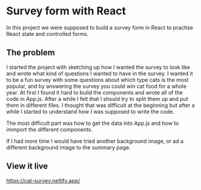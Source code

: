 # Survey form with React

In this project we were supposed to build a survey form in React to practise React state and controlled forms.

## The problem

I started the project with sketching up how I wanted the survey to look like and wrote what kind of questions I wanted to have in the survey. I wanted it to be a fun survey with some questions about which type cats is the most popular, and by answering the survey you could win cat food for a whole year.
At first I found it hard to build the components and wrote all of the code in App.js. After a while I felt that I should try to split them up and put them in different files. I thought that was difficult at the beginning but after a while I started to understand how I was supposed to write the code.

The most difficult part was how to get the data into App.js and how to immport the different components.

If I had more time I would have tried another background image, or ad a different background image to the summary page.

## View it live

https://cat-survey.netlify.app/